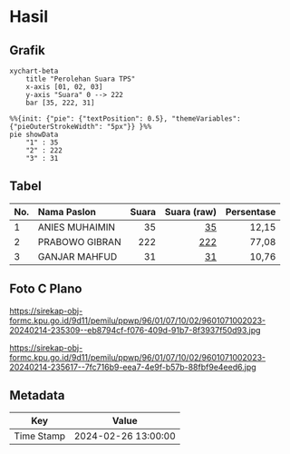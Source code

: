 # Hasil

## Grafik

```mermaid
xychart-beta
    title "Perolehan Suara TPS"
    x-axis [01, 02, 03]
    y-axis "Suara" 0 --> 222
    bar [35, 222, 31]
```

```mermaid
%%{init: {"pie": {"textPosition": 0.5}, "themeVariables": {"pieOuterStrokeWidth": "5px"}} }%%
pie showData
    "1" : 35
    "2" : 222
    "3" : 31
```

## Tabel

| No. | Nama Paslon    | Suara | Suara (raw) | Persentase |
|:--- |:-------------- | -----:| -----------:| ----------:|
| 1   | ANIES MUHAIMIN | 35    | [35][p-1]   | 12,15      |
| 2   | PRABOWO GIBRAN | 222   | [222][p-2]  | 77,08      |
| 3   | GANJAR MAHFUD  | 31    | [31][p-3]   | 10,76      |


[p-1]: https://github.com/gigit-pemilu/pemilu-2024-96-papua-barat-daya/blob/main/pilpres/hitung-suara/sub/96-papua-barat-daya/sub/01-sorong/sub/07-aimas/sub/1002-malawili/sub/023-tps/sub/paslon-1.txt
[p-2]: https://github.com/gigit-pemilu/pemilu-2024-96-papua-barat-daya/blob/main/pilpres/hitung-suara/sub/96-papua-barat-daya/sub/01-sorong/sub/07-aimas/sub/1002-malawili/sub/023-tps/sub/paslon-2.txt
[p-3]: https://github.com/gigit-pemilu/pemilu-2024-96-papua-barat-daya/blob/main/pilpres/hitung-suara/sub/96-papua-barat-daya/sub/01-sorong/sub/07-aimas/sub/1002-malawili/sub/023-tps/sub/paslon-3.txt

## Foto C Plano

https://sirekap-obj-formc.kpu.go.id/9d11/pemilu/ppwp/96/01/07/10/02/9601071002023-20240214-235309--eb8794cf-f076-409d-91b7-8f3937f50d93.jpg

https://sirekap-obj-formc.kpu.go.id/9d11/pemilu/ppwp/96/01/07/10/02/9601071002023-20240214-235617--7fc716b9-eea7-4e9f-b57b-88fbf9e4eed6.jpg


## Metadata

| Key        | Value               |
| ---------- | ------------------- |
| Time Stamp | 2024-02-26 13:00:00 |



